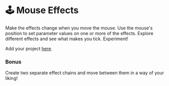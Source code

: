 # 🕹 Mouse Effects

Make the effects change when you move the mouse. Use the mouse's position to set parameter values on one or more of the effects. Explore different effects and see what makes you tick. Experiment!

Add your project [here](https://docs.google.com/spreadsheets/d/15LsCGQoDvBsUhtxh4AEtFfmS4uuM_7NA1wlCTeSKvJk/edit?usp=sharing).

### Bonus

Create two separate effect chains and move between them in a way of your liking!

